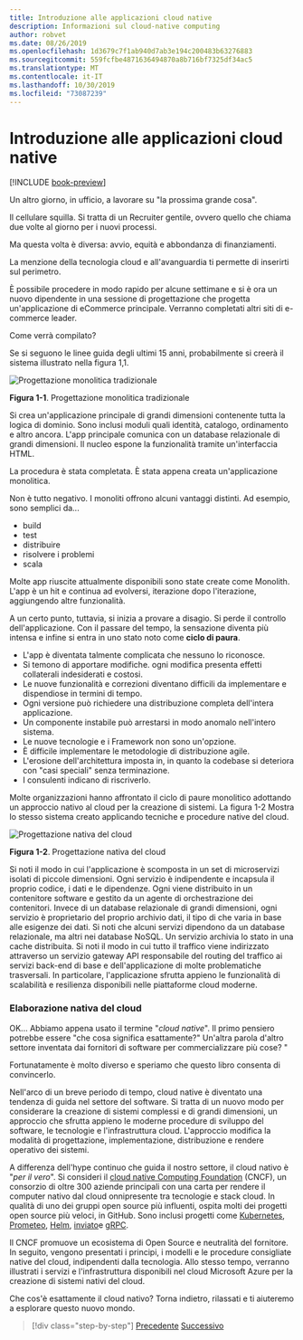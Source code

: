 ```yaml
---
title: Introduzione alle applicazioni cloud native
description: Informazioni sul cloud-native computing
author: robvet
ms.date: 08/26/2019
ms.openlocfilehash: 1d3679c7f1ab940d7ab3e194c200483b63276883
ms.sourcegitcommit: 559fcfbe4871636494870a8b716bf7325df34ac5
ms.translationtype: MT
ms.contentlocale: it-IT
ms.lasthandoff: 10/30/2019
ms.locfileid: "73087239"
---
```

# <a name="introduction-to-cloud-native-applications"></a>Introduzione alle applicazioni cloud native

[!INCLUDE [book-preview](../../../includes/book-preview.md)]

Un altro giorno, in ufficio, a lavorare su "la prossima grande cosa".

Il cellulare squilla. Si tratta di un Recruiter gentile, ovvero quello che chiama due volte al giorno per i nuovi processi.

Ma questa volta è diversa: avvio, equità e abbondanza di finanziamenti.

La menzione della tecnologia cloud e all'avanguardia ti permette di inserirti sul perimetro.

È possibile procedere in modo rapido per alcune settimane e si è ora un nuovo dipendente in una sessione di progettazione che progetta un'applicazione di eCommerce principale. Verranno completati altri siti di e-commerce leader.

Come verrà compilato?

Se si seguono le linee guida degli ultimi 15 anni, probabilmente si creerà il sistema illustrato nella figura 1,1.

![Progettazione monolitica tradizionale](./media/monolithic-design.png)

**Figura 1-1**. Progettazione monolitica tradizionale

Si crea un'applicazione principale di grandi dimensioni contenente tutta la logica di dominio. Sono inclusi moduli quali identità, catalogo, ordinamento e altro ancora. L'app principale comunica con un database relazionale di grandi dimensioni. Il nucleo espone la funzionalità tramite un'interfaccia HTML.

La procedura è stata completata.  È stata appena creata un'applicazione monolitica.

Non è tutto negativo. I monoliti offrono alcuni vantaggi distinti. Ad esempio, sono semplici da...

- build
- test
- distribuire
- risolvere i problemi
- scala

Molte app riuscite attualmente disponibili sono state create come Monolith. L'app è un hit e continua ad evolversi, iterazione dopo l'iterazione, aggiungendo altre funzionalità.

A un certo punto, tuttavia, si inizia a provare a disagio. Si perde il controllo dell'applicazione. Con il passare del tempo, la sensazione diventa più intensa e infine si entra in uno stato noto come **ciclo di paura**.

- L'app è diventata talmente complicata che nessuno lo riconosce.
- Si temono di apportare modifiche. ogni modifica presenta effetti collaterali indesiderati e costosi.
- Le nuove funzionalità e correzioni diventano difficili da implementare e dispendiose in termini di tempo.
- Ogni versione può richiedere una distribuzione completa dell'intera applicazione.
- Un componente instabile può arrestarsi in modo anomalo nell'intero sistema.
- Le nuove tecnologie e i Framework non sono un'opzione.
- È difficile implementare le metodologie di distribuzione agile.
- L'erosione dell'architettura imposta in, in quanto la codebase si deteriora con "casi speciali" senza terminazione.
- I consulenti indicano di riscriverlo.

Molte organizzazioni hanno affrontato il ciclo di paure monolitico adottando un approccio nativo al cloud per la creazione di sistemi. La figura 1-2 Mostra lo stesso sistema creato applicando tecniche e procedure native del cloud.

![Progettazione nativa del cloud](./media/cloud-native-design.png)

**Figura 1-2**. Progettazione nativa del cloud

Si noti il modo in cui l'applicazione è scomposta in un set di microservizi isolati di piccole dimensioni. Ogni servizio è indipendente e incapsula il proprio codice, i dati e le dipendenze. Ogni viene distribuito in un contenitore software e gestito da un agente di orchestrazione dei contenitori. Invece di un database relazionale di grandi dimensioni, ogni servizio è proprietario del proprio archivio dati, il tipo di che varia in base alle esigenze dei dati. Si noti che alcuni servizi dipendono da un database relazionale, ma altri nei database NoSQL. Un servizio archivia lo stato in una cache distribuita. Si noti il modo in cui tutto il traffico viene indirizzato attraverso un servizio gateway API responsabile del routing del traffico ai servizi back-end di base e dell'applicazione di molte problematiche trasversali. In particolare, l'applicazione sfrutta appieno le funzionalità di scalabilità e resilienza disponibili nelle piattaforme cloud moderne.

### <a name="cloud-native-computing"></a>Elaborazione nativa del cloud

OK... Abbiamo appena usato il termine "*cloud native*". Il primo pensiero potrebbe essere "che cosa significa esattamente?" Un'altra parola d'altro settore inventata dai fornitori di software per commercializzare più cose? "

Fortunatamente è molto diverso e speriamo che questo libro consenta di convincerlo.

Nell'arco di un breve periodo di tempo, cloud native è diventato una tendenza di guida nel settore del software. Si tratta di un nuovo modo per considerare la creazione di sistemi complessi e di grandi dimensioni, un approccio che sfrutta appieno le moderne procedure di sviluppo del software, le tecnologie e l'infrastruttura cloud. L'approccio modifica la modalità di progettazione, implementazione, distribuzione e rendere operativo dei sistemi.

A differenza dell'hype continuo che guida il nostro settore, il cloud nativo è "*per il vero*". Si consideri il [cloud native Computing Foundation](https://www.cncf.io/) (CNCF), un consorzio di oltre 300 aziende principali con una carta per rendere il computer nativo dal cloud onnipresente tra tecnologie e stack cloud. In qualità di uno dei gruppi open source più influenti, ospita molti dei progetti open source più veloci, in GitHub. Sono inclusi progetti come [Kubernetes](https://kubernetes.io/), [Prometeo](https://prometheus.io/), [Helm](https://helm.sh/), [inviato](https://www.envoyproxy.io/)e [gRPC](https://grpc.io/).

Il CNCF promuove un ecosistema di Open Source e neutralità del fornitore. In seguito, vengono presentati i principi, i modelli e le procedure consigliate native del cloud, indipendenti dalla tecnologia. Allo stesso tempo, verranno illustrati i servizi e l'infrastruttura disponibili nel cloud Microsoft Azure per la creazione di sistemi nativi del cloud.

Che cos'è esattamente il cloud nativo? Torna indietro, rilassati e ti aiuteremo a esplorare questo nuovo mondo.

>[!div class="step-by-step"]
>[Precedente](index.md)
>[Successivo](definition.md)
